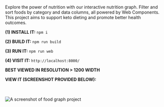 Explore the power of nutrition with our interactive nutrition graph. Filter and sort foods by category and data columns, all powered by Web Components.<br/>
This project aims to support keto dieting and promote better health outcomes.<br/>

**(1) INSTALL IT:**
```npm i```

**(2) BUILD IT:**
```npm run build```

**(3) RUN IT:**
```npm run web```

**(4) VISIT IT:**
```http://localhost:8000/```

**BEST VIEWED IN RESOLUTION > 1200 WIDTH**<br/>

**VIEW IT (SCREENSHOT PROVIDED BELOW):**<br/><br/><br/>

<img src="../../blob/main/project-ss.png" alt="A screenshot of food graph project" />
